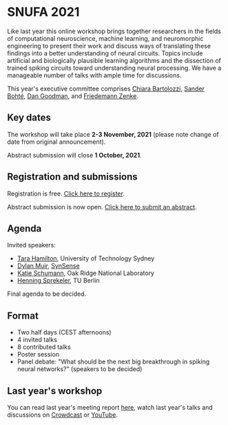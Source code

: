 # SNUFA 2021

Like last year this online workshop brings together researchers in the fields of computational neuroscience, machine learning, and neuromorphic engineering to present their work and discuss ways of translating these findings into a better understanding of neural circuits. Topics include artificial and biologically plausible learning algorithms and the dissection of trained spiking circuits toward understanding neural processing. We have a manageable number of talks with ample time for discussions.

This year's executive committee comprises [Chiara Bartolozzi](https://www.iit.it/people/chiara-bartolozzi), [Sander Bohté](https://homepages.cwi.nl/~sbohte/), [Dan Goodman](https://neural-reckoning.org), and [Friedemann Zenke](https://fzenke.net/).


## Key dates

The workshop will take place **2-3 November, 2021** (please note change of date from original announcement).

Abstract submission will close **1 October, 2021**.


## Registration and submissions

Registration is free. [Click here to register](https://www.eventbrite.co.uk/e/snufa-2021-tickets-162043527553).

Abstract submission is now open. [Click here to submit an abstract](https://forms.office.com/r/DejF96ifCW).


## Agenda

Invited speakers:

* [Tara Hamilton](https://profiles.uts.edu.au/Tara.Hamilton), University of Technology Sydney
* [Dylan Muir](http://dylan-muir.com/), [SynSense](https://www.synsense-neuromorphic.com/)
* [Katie Schumann](https://www.ornl.gov/staff-profile/catherine-d-schuman), Oak Ridge National Laboratory
* [Henning Sprekeler](https://www.sprekelerlab.org/henning/), TU Berlin

Final agenda to be decided.


## Format

* Two half days (CEST afternoons)
* 4 invited talks
* 8 contributed talks
* Poster session
* Panel debate: "What should be the next big breakthrough in spiking neural networks?" (speakers to be decided)


## Last year's workshop

You can read last year's meeting report [here](https://www.sciencedirect.com/science/article/abs/pii/S089662732100009X), watch last year's talks and discussions on [Crowdcast](https://www.crowdcast.io/e/snufa2020) or [YouTube](https://www.youtube.com/playlist?list=PL09WqqDbQWHFvM9DFYkM_GfnrVnIdLRhy).
